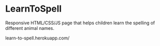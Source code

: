 # LearnToSpell
Responsive HTML/CSS/JS page that helps children learn the spelling of different animal names. 

learn-to-spell.herokuapp.com/
